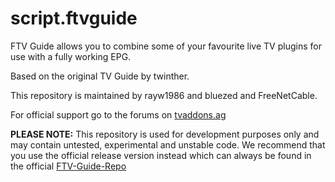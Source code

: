 script.ftvguide
===============

FTV Guide allows you to combine some of your favourite live TV plugins for use with a fully working EPG.

Based on the original TV Guide by twinther.

This repository is maintained by rayw1986 and bluezed and FreeNetCable.

For official support go to the forums on [tvaddons.ag](http://forums.tvaddons.ag/threads/22837-RELEASE-FTV-Guide)

**PLEASE NOTE:** 
This repository is used for development purposes only and may contain untested, experimental and unstable code. 
We recommend that you use the official release version instead which can always be found in the official 
[FTV-Guide-Repo](https://github.com/bloodhod/FTVGuide-Repo/blob/master/README.md)